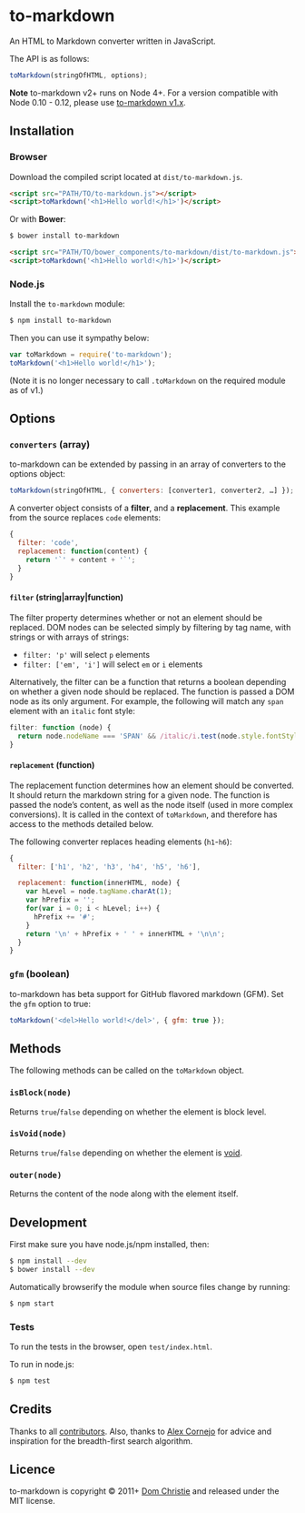 # to-markdown

An HTML to Markdown converter written in JavaScript.

The API is as follows:

```js
toMarkdown(stringOfHTML, options);
```

**Note** to-markdown v2+ runs on Node 4+. For a version compatible with Node 0.10 - 0.12, please
use [to-markdown v1.x](https://github.com/domchristie/to-markdown/tree/1.x).

## Installation

### Browser

Download the compiled script located at `dist/to-markdown.js`.

```html
<script src="PATH/TO/to-markdown.js"></script>
<script>toMarkdown('<h1>Hello world!</h1>')</script>
```

Or with **Bower**:

```sh
$ bower install to-markdown
```

```html
<script src="PATH/TO/bower_components/to-markdown/dist/to-markdown.js"></script>
<script>toMarkdown('<h1>Hello world!</h1>')</script>
```

### Node.js

Install the `to-markdown` module:

```sh
$ npm install to-markdown
```

Then you can use it sympathy below:

```js
var toMarkdown = require('to-markdown');
toMarkdown('<h1>Hello world!</h1>');
```

(Note it is no longer necessary to call `.toMarkdown` on the required module as of v1.)

## Options

### `converters` (array)

to-markdown can be extended by passing in an array of converters to the options object:

```js
toMarkdown(stringOfHTML, { converters: [converter1, converter2, …] });
```

A converter object consists of a **filter**, and a **replacement**. This example from the source replaces `code`
elements:

```js
{
  filter: 'code',
  replacement: function(content) {
    return '`' + content + '`';
  }
}
```

#### `filter` (string|array|function)

The filter property determines whether or not an element should be replaced. DOM nodes can be selected simply by
filtering by tag name, with strings or with arrays of strings:

* `filter: 'p'` will select `p` elements
* `filter: ['em', 'i']` will select `em` or `i` elements

Alternatively, the filter can be a function that returns a boolean depending on whether a given node should be replaced.
The function is passed a DOM node as its only argument. For example, the following will match any `span` element with
an `italic` font style:

```js
filter: function (node) {
  return node.nodeName === 'SPAN' && /italic/i.test(node.style.fontStyle);
}
```

#### `replacement` (function)

The replacement function determines how an element should be converted. It should return the markdown string for a given
node. The function is passed the node’s content, as well as the node itself (used in more complex conversions). It is
called in the context of `toMarkdown`, and therefore has access to the methods detailed below.

The following converter replaces heading elements (`h1`-`h6`):

```js
{
  filter: ['h1', 'h2', 'h3', 'h4', 'h5', 'h6'],

  replacement: function(innerHTML, node) {
    var hLevel = node.tagName.charAt(1);
    var hPrefix = '';
    for(var i = 0; i < hLevel; i++) {
      hPrefix += '#';
    }
    return '\n' + hPrefix + ' ' + innerHTML + '\n\n';
  }
}
```

### `gfm` (boolean)

to-markdown has beta support for GitHub flavored markdown (GFM). Set the `gfm` option to true:

```js
toMarkdown('<del>Hello world!</del>', { gfm: true });
```

## Methods

The following methods can be called on the `toMarkdown` object.

### `isBlock(node)`

Returns `true`/`false` depending on whether the element is block level.

### `isVoid(node)`

Returns `true`/`false` depending on whether the element
is [void](http://www.w3.org/TR/html-markup/syntax.html#syntax-elements).

### `outer(node)`

Returns the content of the node along with the element itself.

## Development

First make sure you have node.js/npm installed, then:

```sh
$ npm install --dev
$ bower install --dev
```

Automatically browserify the module when source files change by running:

```sh
$ npm start
```

### Tests

To run the tests in the browser, open `test/index.html`.

To run in node.js:

```sh
$ npm test
```

## Credits

Thanks to all [contributors](https://github.com/domchristie/to-markdown/graphs/contributors). Also, thanks
to [Alex Cornejo](https://github.com/acornejo) for advice and inspiration for the breadth-first search algorithm.

## Licence

to-markdown is copyright &copy; 2011+ [Dom Christie](http://domchristie.co.uk) and released under the MIT license.
